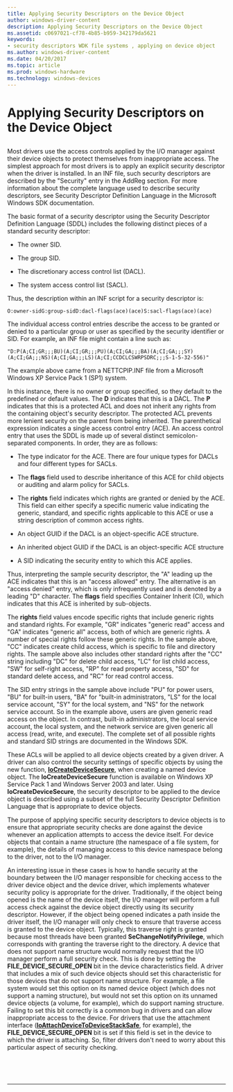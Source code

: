 ```yaml
---
title: Applying Security Descriptors on the Device Object
author: windows-driver-content
description: Applying Security Descriptors on the Device Object
ms.assetid: c0697021-cf78-4b85-b959-342179da5621
keywords:
- security descriptors WDK file systems , applying on device object
ms.author: windows-driver-content
ms.date: 04/20/2017
ms.topic: article
ms.prod: windows-hardware
ms.technology: windows-devices
---
```


# Applying Security Descriptors on the Device Object


## <span id="ddk_applying_security_descriptors_on_the_device_object_if"></span><span id="DDK_APPLYING_SECURITY_DESCRIPTORS_ON_THE_DEVICE_OBJECT_IF"></span>


Most drivers use the access controls applied by the I/O manager against their device objects to protect themselves from inappropriate access. The simplest approach for most drivers is to apply an explicit security descriptor when the driver is installed. In an INF file, such security descriptors are described by the "Security" entry in the AddReg section. For more information about the complete language used to describe security descriptors, see Security Descriptor Definition Language in the Microsoft Windows SDK documentation.

The basic format of a security descriptor using the Security Descriptor Definition Language (SDDL) includes the following distinct pieces of a standard security descriptor:

-   The owner SID.

-   The group SID.

-   The discretionary access control list (DACL).

-   The system access control list (SACL).

Thus, the description within an INF script for a security descriptor is:

```
O:owner-sidG:group-sidD:dacl-flags(ace)(ace)S:sacl-flags(ace)(ace)
```

The individual access control entries describe the access to be granted or denied to a particular group or user as specified by the security identifier or SID. For example, an INF file might contain a line such as:

```
"D:P(A;CI;GR;;;BU)(A;CI;GR;;;PU)(A;CI;GA;;;BA)(A;CI;GA;;;SY)(A;CI;GA;;;NS)(A;CI;GA;;;LS)(A;CI;CCDCLCSWRPSDRC;;;S-1-5-32-556)"
```

The example above came from a NETTCPIP.INF file from a Microsoft Windows XP Service Pack 1 (SP1) system.

In this instance, there is no owner or group specified, so they default to the predefined or default values. The **D** indicates that this is a DACL. The **P** indicates that this is a protected ACL and does not inherit any rights from the containing object's security descriptor. The protected ACL prevents more lenient security on the parent from being inherited. The parenthetical expression indicates a single access control entry (ACE). An access control entry that uses the SDDL is made up of several distinct semicolon-separated components. In order, they are as follows:

-   The type indicator for the ACE. There are four unique types for DACLs and four different types for SACLs.

-   The **flags** field used to describe inheritance of this ACE for child objects or auditing and alarm policy for SACLs.

-   The **rights** field indicates which rights are granted or denied by the ACE. This field can either specify a specific numeric value indicating the generic, standard, and specific rights applicable to this ACE or use a string description of common access rights.

-   An object GUID if the DACL is an object-specific ACE structure.

-   An inherited object GUID if the DACL is an object-specific ACE structure

-   A SID indicating the security entity to which this ACE applies.

Thus, interpreting the sample security descriptor, the "A" leading up the ACE indicates that this is an "access allowed" entry. The alternative is an "access denied" entry, which is only infrequently used and is denoted by a leading "D" character. The **flags** field specifies Container Inherit (CI), which indicates that this ACE is inherited by sub-objects.

The **rights** field values encode specific rights that include generic rights and standard rights. For example, "GR" indicates "generic read" access and "GA" indicates "generic all" access, both of which are generic rights. A number of special rights follow these generic rights. In the sample above, "CC" indicates create child access, which is specific to file and directory rights. The sample above also includes other standard rights after the "CC" string including "DC" for delete child access, "LC" for list child access, "SW" for self-right access, "RP" for read property access, "SD" for standard delete access, and "RC" for read control access.

The SID entry strings in the sample above include "PU" for power users, "BU" for built-in users, "BA" for "built-in administrators, "LS" for the local service account, "SY" for the local system, and "NS" for the network service account. So in the example above, users are given generic read access on the object. In contrast, built-in administrators, the local service account, the local system, and the network service are given generic all access (read, write, and execute). The complete set of all possible rights and standard SID strings are documented in the Windows SDK.

These ACLs will be applied to all device objects created by a given driver. A driver can also control the security settings of specific objects by using the new function, [**IoCreateDeviceSecure**](https://msdn.microsoft.com/library/windows/hardware/ff548407), when creating a named device object. The **IoCreateDeviceSecure** function is available on Windows XP Service Pack 1 and Windows Server 2003 and later. Using **IoCreateDeviceSecure**, the security descriptor to be applied to the device object is described using a subset of the full Security Descriptor Definition Language that is appropriate to device objects.

The purpose of applying specific security descriptors to device objects is to ensure that appropriate security checks are done against the device whenever an application attempts to access the device itself. For device objects that contain a name structure (the namespace of a file system, for example), the details of managing access to this device namespace belong to the driver, not to the I/O manager.

An interesting issue in these cases is how to handle security at the boundary between the I/O manager responsible for checking access to the driver device object and the device driver, which implements whatever security policy is appropriate for the driver. Traditionally, if the object being opened is the name of the device itself, the I/O manager will perform a full access check against the device object directly using its security descriptor. However, if the object being opened indicates a path inside the driver itself, the I/O manager will only check to ensure that traverse access is granted to the device object. Typically, this traverse right is granted because most threads have been granted **SeChangeNotifyPrivilege**, which corresponds with granting the traverse right to the directory. A device that does not support name structure would normally request that the I/O manager perform a full security check. This is done by setting the **FILE\_DEVICE\_SECURE\_OPEN** bit in the device characteristics field. A driver that includes a mix of such device objects should set this characteristic for those devices that do not support name structure. For example, a file system would set this option on its named device object (which does not support a naming structure), but would not set this option on its unnamed device objects (a volume, for example), which do support naming structure. Failing to set this bit correctly is a common bug in drivers and can allow inappropriate access to the device. For drivers that use the attachment interface ([**IoAttachDeviceToDeviceStackSafe**](https://msdn.microsoft.com/library/windows/hardware/ff548236), for example), the **FILE\_DEVICE\_SECURE\_OPEN** bit is set if this field is set in the device to which the driver is attaching. So, filter drivers don't need to worry about this particular aspect of security checking.

 

 


--------------------


